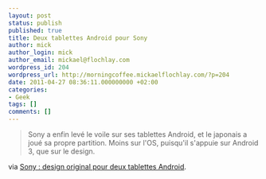 ```yaml
---
layout: post
status: publish
published: true
title: Deux tablettes Android pour Sony
author: mick
author_login: mick
author_email: mickael@flochlay.com
wordpress_id: 204
wordpress_url: http://morningcoffee.mickaelflochlay.com/?p=204
date: 2011-04-27 08:36:11.000000000 +02:00
categories:
- Geek
tags: []
comments: []
---
```

<blockquote>Sony a enfin levé le voile sur ses tablettes Android, et le japonais a joué sa propre partition. Moins sur l'OS, puisqu'il s'appuie sur Android 3, que sur le design.</blockquote>
via <a href="http://www.igeneration.fr/0-apple/sony-design-original-pour-deux-tablettes-android-43882">Sony : design original pour deux tablettes Android</a>.

